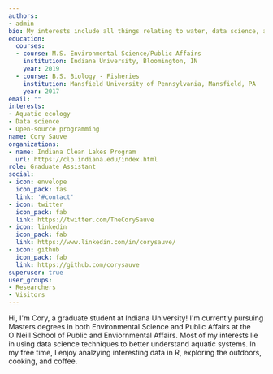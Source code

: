 ```yaml
---
authors:
- admin
bio: My interests include all things relating to water, data science, and sports
education:
  courses:
  - course: M.S. Environmental Science/Public Affairs 
    institution: Indiana University, Bloomington, IN
    year: 2019  
  - course: B.S. Biology - Fisheries
    institution: Mansfield University of Pennsylvania, Mansfield, PA 
    year: 2017
email: ""
interests: 
- Aquatic ecology
- Data science
- Open-source programming
name: Cory Sauve
organizations:
- name: Indiana Clean Lakes Program
  url: https://clp.indiana.edu/index.html
role: Graduate Assistant 
social:
- icon: envelope
  icon_pack: fas
  link: '#contact'
- icon: twitter
  icon_pack: fab
  link: https://twitter.com/TheCorySauve
- icon: linkedin
  icon_pack: fab
  link: https://www.linkedin.com/in/corysauve/
- icon: github
  icon_pack: fab
  link: https://github.com/corysauve
superuser: true
user_groups:
- Researchers
- Visitors
---
```


Hi, I'm Cory, a graduate student at Indiana University! I'm currently pursuing Masters degrees in both Environmental Science and Public Affairs at the O'Neill School of Public and Enviornmental Affairs. Most of my interests lie in using data science techniques to better understand aquatic systems. In my free time, I enjoy analzying interesting data in R, exploring the outdoors, cooking, and coffee.
